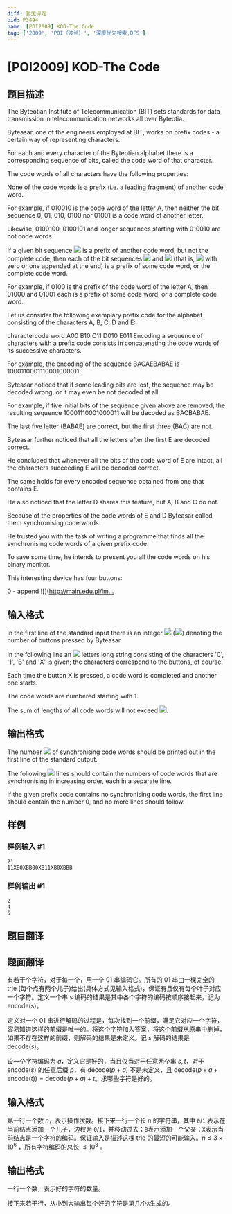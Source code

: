 ```yaml
---
diff: 暂无评定
pid: P3494
name: [POI2009] KOD-The Code
tag: ['2009', 'POI（波兰）', '深度优先搜索,DFS']
---
```

# [POI2009] KOD-The Code
## 题目描述

The Byteotian Institute of Telecommunication (BIT) sets standards for data transmission in telecommunication networks all over Byteotia.

Byteasar, one of the engineers employed at BIT, works on prefix codes - a certain way of representing characters.

For each and every character of the Byteotian alphabet there is a corresponding sequence of bits, called the code word of that character.

The code words of all characters have the following properties:

None of the code words is a prefix (i.e. a leading       fragment) of another code word.

For example, if 010010 is the code word of the letter   A, then neither the bit sequence 0,   01, 010,  0100 nor 01001   is a code word of another letter.

Likewise, 0100100, 0100101 and longer   sequences starting with 010010 are not code words.

If a given bit sequence ![](http://main.edu.pl/images/OI16/kod-en-tex.1.png) is a prefix of another code word,       but not the complete code, then each of the bit sequences       ![](http://main.edu.pl/images/OI16/kod-en-tex.2.png) and ![](http://main.edu.pl/images/OI16/kod-en-tex.3.png) (that is, ![](http://main.edu.pl/images/OI16/kod-en-tex.4.png) with zero or one       appended at the end) is a prefix of some code word, or the       complete code word.

For example, if 0100 is the prefix of the code word of the       letter A, then 01000 and 01001 each       is a prefix of some code word, or a complete code word.

Let us consider the following exemplary prefix code for the alphabet consisting of the characters    A, B, C, D and E:

charactercode word    A00    B10    C11    D010    E011         Encoding a sequence of characters with a prefix code consists in concatenating the code words of its successive characters.

For example, the encoding of the sequence BACAEBABAE is 1000110001110001000011.

Byteasar noticed that if some leading bits are lost, the sequence may be decoded wrong, or it may even be not decoded at all.

For example, if five initial bits of the sequence given above are removed, the resulting sequence 10001110001000011 will be decoded as BACBABAE.

The last five letter (BABAE) are correct, but the first three (BAC) are not.

Byteasar further noticed that all the letters after the first E are decoded correct.

He concluded that whenever all the bits of the code word of E are intact, all the characters succeeding E will be decoded correct.

The same holds for every encoded sequence obtained from one that contains E.

He also noticed that the letter D shares this feature, but A, B and C do not.

Because of the properties of the code words of E and D Byteasar called them synchronising code words.

He trusted you with the task of writing a programme that finds all the synchronising code words of a given prefix code.

To save some time, he intends to present you all the code words on his binary monitor.

This interesting device has four buttons:

0 - append ![](http://main.edu.pl/im…

## 输入格式

In the first line of the standard input there is an integer ![](http://main.edu.pl/images/OI16/kod-en-tex.7.png)      (![](http://main.edu.pl/images/OI16/kod-en-tex.8.png)) denoting the number of buttons pressed      by Byteasar.

In the following line an ![](http://main.edu.pl/images/OI16/kod-en-tex.9.png) letters long string consisting of the      characters '0', '1', 'B' and      'X' is given; the characters correspond to the buttons,      of course.

Each time the button X is pressed, a code word is      completed and another one starts.

The code words are numbered starting with 1.

The sum of lengths of all code words will not exceed ![](http://main.edu.pl/images/OI16/kod-en-tex.10.png).

## 输出格式

The number ![](http://main.edu.pl/images/OI16/kod-en-tex.11.png) of synchronising code words should be printed out in the     first line of the standard output.

The following ![](http://main.edu.pl/images/OI16/kod-en-tex.12.png) lines should contain the numbers of code words that  are synchronising in increasing order, each in a separate line.

If the given prefix code contains no synchronising code words, the first  line should contain the number 0, and no more lines should follow.

## 样例

### 样例输入 #1
```
21
11XB0XBB00XB11XB0XBBB

```
### 样例输出 #1
```
2
4
5

```
## 题目翻译

## 题面翻译

有若干个字符，对于每一个，用一个 $01$ 串编码它。所有的 $01$ 串由一棵完全的 trie (每个点有两个儿子)给出(具体方式见输入格式)，保证有且仅有每个叶子对应一个字符。定义一个串 $s$ 编码的结果是其中各个字符的编码按顺序接起来，记为 $\mathrm{encode}(s)$。

定义对一个 $01$ 串进行解码的过程是，每次找到一个前缀，满足它对应一个字符，容易知道这样的前缀是唯一的。将这个字符加入答案，将这个前缀从原串中删掉，如果不存在这样的前缀，则解码的结果是未定义。记 $s$ 解码的结果是 $\mathrm{decode}(s)$。

设一个字符编码为 $a$，定义它是好的，当且仅当对于任意两个串 $s,t$，对于 $\mathrm{encode}(s)$ 的任意后缀 $p$，有 $\mathrm{decode}(p+a)$ 不是未定义，且 $\mathrm{decode}(p+a+\mathrm{encode}(t))=\mathrm{decode}(p+a)+t$。求哪些字符是好的。

## 输入格式

第一行一个数 $n$，表示操作次数。接下来一行一个长 $n$ 的字符串，其中 `0`/`1` 表示在当前结点添加一个儿子，边权为 `0`/`1`，并移动过去；`B`表示添加一个父亲；`X`表示当前结点是一个字符的编码。保证输入是描述这棵 trie 的最短的可能输入。$n\leq 3\times 10^6$ ，所有字符编码的总长 $\leq 10^8$ 。

## 输出格式

一行一个数，表示好的字符的数量。

接下来若干行，从小到大输出每个好的字符是第几个`X`生成的。


